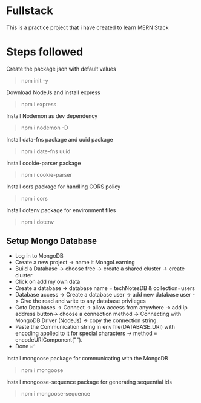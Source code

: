 # Fullstack

This is a practice project that i have created to learn MERN Stack

# Steps followed

Create the package json with default values

> npm init -y

Download NodeJs and install express

> npm i express

Install Nodemon as dev dependency

> npm i nodemon -D

Install data-fns package and uuid package

> npm i date-fns uuid

Install cookie-parser package

> npm i cookie-parser

Install cors package for handling CORS policy

> npm i cors

Install dotenv package for environment files

> npm i dotenv

## Setup Mongo Database

-   Log in to MongoDB
-   Create a new project -> name it MongoLearning
-   Build a Database -> choose free -> create a shared cluster -> create cluster
-   Click on add my own data
-   Create a database -> database name = techNotesDB & collection=users
-   Database access -> Create a database user -> add new database user -> Give the read and write to any database privileges
-   Goto Databases -> Connect -> allow access from anywhere -> add ip address button-> choose a connection method -> Connecting with MongoDB Driver (NodeJs) -> copy the connection string.
-   Paste the Communication string in env file(DATABASE_URI) with encoding applied to it for special characters -> method = encodeURIComponent("<password>").
-   Done ✅

Install mongoose package for communicating with the MongoDB

> npm i mongoose

Install mongoose-sequence package for generating sequential ids

> npm i mongoose-sequence
